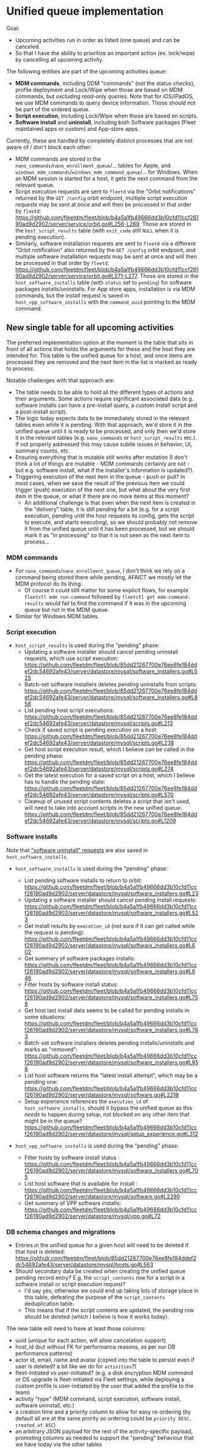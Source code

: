 # Unified queue implementation

Goal:
- Upcoming activities run in order as listed (one queue) and can be canceled.
- So that I have the ability to prioritize an important action (ex. lock/wipe) by cancelling all upcoming activity.

The following entities are part of the upcoming activities queue:
- **MDM commands**, including DDM "commands" (not the status checks), profile deployment and Lock/Wipe when those are based on MDM commands, but _excluding read-only queries_. Note that for iOS/iPadOS, we use MDM commands to query device information. Those should not be part of the ordered queue.
- **Script execution**, including Lock/Wipe when those are based on scripts.
- **Software install** and **uninstall**, including both Software packages (Fleet maintained apps or custom) and App-store apps.

Currently, these are handled by completely distinct processes that are not aware of / don't block each other:
- MDM commands are stored in the `nano_commands`/`nano_enrollment_queue`/... tables for Apple, and `windows_mdm_commands`/`windows_mdm_command_queue`/... for Windows. When an MDM session is started for a host, it gets the next command from the relevant queue.
- Script execution requests are sent to `fleetd` via the "Orbit notifications" returned by the `GET /config` orbit endpoint, multiple script execution requests may be sent at once and will then be processed in that order by `fleetd`: https://github.com/fleetdm/fleet/blob/b4a5a1fb49666dd3b10cfd11ccf26190ad9d2902/server/service/orbit.go#L256-L269. Those are stored in the `host_script_results` table (with `exit_code` still `NULL` when it is pending execution).
- Similarly, software installation requests are sent to `fleetd` via a different "Orbit notification" also returned by the `GET /config` orbit endpoint, and multiple software installation requests may be sent at once and will then be processed in that order by `fleetd`: https://github.com/fleetdm/fleet/blob/b4a5a1fb49666dd3b10cfd11ccf26190ad9d2902/server/service/orbit.go#L271-L277. Those are stored in the `host_software_installs` table (with `status` set to `pending`) for software packages installs/uninstalls. For App store apps, installation is via MDM commands, but the install request is saved in `host_vpp_software_installs` with the `command_uuid` pointing to the MDM command.

## New single table for all upcoming activities

The preferred implementation option at the moment is the table that sits in front of all actions that holds the arguments for these and the host they are intended for. This table is the unified queue for a host, and once items are processed they are removed and the next item in the list is marked as ready to process.

Notable challenges with that approach are:
- The table needs to be able to hold all the different types of actions and their arguments. Some actions require significant associated data (e.g. software installs can have a pre-install query, a custom install script and a post-install script).
- The logic today expects data to be immediately stored in the relevant tables even while it is pending. With that approach, we'd store it in the unified queue until it is ready to be processed, and only then we'd store it in the relevant tables (e.g. `nano_commands` or `host_script_results` etc.). If not properly addressed this may cause subtle issues in behavior, UI, summary counts, etc.
- Ensuring everything that is mutable still works after mutation (I don't think a lot of things are mutable - MDM commands certainly are not - but e.g. software install, what if the installer's information is updated?).
- Triggering execution of the next item in the queue - push or pull? In most cases, when we save the result of the previous item we could trigger (push) execution of the next one, but what about the very first item in the queue, or what if there are no more items at this moment?
	* An additional challenge is that even when the next item is created in the "delivery" table, it is still pending for a bit (e.g. for a script execution, pending until the host requests its config, gets the script to execute, and starts executing), so we should probably not remove it from the unified queue until it has been processed, but we should mark it as "in processing" so that it is not seen as the next item to process...

### MDM commands

- For `nano_commands`/`nano_enrollment_queue`, I don't think we rely on a command being stored there while pending, AFAICT we mostly let the MDM protocol do its thing.
	* Of course it could still matter for some explicit flows, for example `fleetctl mdm run-command` followed by `fleetctl get mdm-command-results` would fail to find the command if it was in the upcoming queue but not in the MDM queue.
- Similar for Windows MDM tables.

### Script execution

- `host_script_results` is used during the "pending" phase:
	* Updating a software installer should cancel pending uninstall requests, which use script execution: https://github.com/fleetdm/fleet/blob/85dd21267700e76ee8fe184ddef2dc54692afe43/server/datastore/mysql/software_installers.go#L525
	* Batch-set software installers deletes pending uninstalls from scripts: https://github.com/fleetdm/fleet/blob/85dd21267700e76ee8fe184ddef2dc54692afe43/server/datastore/mysql/software_installers.go#L858
	* List pending host script executions: https://github.com/fleetdm/fleet/blob/85dd21267700e76ee8fe184ddef2dc54692afe43/server/datastore/mysql/scripts.go#L213
	* Check if saved script is pending execution on a host: https://github.com/fleetdm/fleet/blob/85dd21267700e76ee8fe184ddef2dc54692afe43/server/datastore/mysql/scripts.go#L238
	* Get host script execution result, which I believe can be called in the pending phase: https://github.com/fleetdm/fleet/blob/85dd21267700e76ee8fe184ddef2dc54692afe43/server/datastore/mysql/scripts.go#L274
	* Get the latest execution for a saved script on a host, which I believe has to handle the pending state: https://github.com/fleetdm/fleet/blob/85dd21267700e76ee8fe184ddef2dc54692afe43/server/datastore/mysql/scripts.go#L570
	* Cleanup of unused script contents deletes a script that isn't used, will need to take into account scripts in the new unified queue: https://github.com/fleetdm/fleet/blob/85dd21267700e76ee8fe184ddef2dc54692afe43/server/datastore/mysql/scripts.go#L1209

### Software installs

Note that ["software uninstall" requests](https://github.com/fleetdm/fleet/blob/b4a5a1fb49666dd3b10cfd11ccf26190ad9d2902/server/datastore/mysql/software_installers.go#L550) are also saved in `host_software_installs`.

- `host_software_installs` is used during the "pending" phase:
	* List pending software installs to return to orbit: https://github.com/fleetdm/fleet/blob/b4a5a1fb49666dd3b10cfd11ccf26190ad9d2902/server/datastore/mysql/software_installers.go#L23
	* Updating a software installer should cancel pending install requests: https://github.com/fleetdm/fleet/blob/b4a5a1fb49666dd3b10cfd11ccf26190ad9d2902/server/datastore/mysql/software_installers.go#L523
	* Get install results by `execution_id` (not sure if it can get called while the request is pending): https://github.com/fleetdm/fleet/blob/b4a5a1fb49666dd3b10cfd11ccf26190ad9d2902/server/datastore/mysql/software_installers.go#L602
	* Get summary of software packages installs: https://github.com/fleetdm/fleet/blob/b4a5a1fb49666dd3b10cfd11ccf26190ad9d2902/server/datastore/mysql/software_installers.go#L646
	* Filter hosts by software install status: https://github.com/fleetdm/fleet/blob/b4a5a1fb49666dd3b10cfd11ccf26190ad9d2902/server/datastore/mysql/software_installers.go#L758
	* Get host last install data seems to be called for pending installs in some situations: https://github.com/fleetdm/fleet/blob/b4a5a1fb49666dd3b10cfd11ccf26190ad9d2902/server/datastore/mysql/software_installers.go#L783
	* Batch-set software installers deletes pending installs/uninstalls and marks as "removed": https://github.com/fleetdm/fleet/blob/b4a5a1fb49666dd3b10cfd11ccf26190ad9d2902/server/datastore/mysql/software_installers.go#L858
	* List host software returns the "latest install attempt", which may be a pending one: https://github.com/fleetdm/fleet/blob/b4a5a1fb49666dd3b10cfd11ccf26190ad9d2902/server/datastore/mysql/software.go#L2218
	* Setup experience references the `execution_id` of `host_software_installs`, should it bypass the unified queue as this _needs_ to happen during setup, not blocked on any other item that might be in the queue? https://github.com/fleetdm/fleet/blob/b4a5a1fb49666dd3b10cfd11ccf26190ad9d2902/server/datastore/mysql/setup_experience.go#L312

- `host_vpp_software_installs` is used during the "pending" phase:
	* Filter hosts by software install status : https://github.com/fleetdm/fleet/blob/b4a5a1fb49666dd3b10cfd11ccf26190ad9d2902/server/datastore/mysql/software_installers.go#L705
	* List host software that is available for install : https://github.com/fleetdm/fleet/blob/b4a5a1fb49666dd3b10cfd11ccf26190ad9d2902/server/datastore/mysql/software.go#L2290
	* Get summary of VPP software installs: https://github.com/fleetdm/fleet/blob/b4a5a1fb49666dd3b10cfd11ccf26190ad9d2902/server/datastore/mysql/vpp.go#L72

### DB schema changes and migrations

- Entries in the unified queue for a given host will need to be deleted if that host is deleted: https://github.com/fleetdm/fleet/blob/85dd21267700e76ee8fe184ddef2dc54692afe43/server/datastore/mysql/hosts.go#L563
- Should secondary data be created when creating the unified queue pending record entry? E.g. the `script_contents` row for a script in a software install or script execution request?
	* I'd say yes, otherwise we could end up taking lots of storage place in this table, defeating the purpose of the `script_contents` deduplication table.
	* This means that if the script contents are updated, the pending row should be deleted (which I believe is how it works today).

The new table will need to have at least those columns:
- uuid (unique for each action, will allow cancelation support)
- host_id (but without FK for performance reasons, as per our DB performance patterns)
- actor id, email, name and avatar (copied into the table to persist even if user is deleted? a bit like we do for `activities`?)
- fleet-initiated vs user-initiated? (e.g. a disk encryption MDM command or OS upgrade is fleet-initiated via Fleet settings, while deploying a custom profile is user-initiated by the user that added the profile to the team)
- activity "type" (MDM command, script execution, software install, software uninstall, etc.)
- a creation time and a priority column to allow for easy re-ordering (by default all are at the same prority so ordering could be `priority DESC, created_at ASC`)
- an arbitrary JSON payload for the rest of the activity-specific payload, promoting columns as needed to support the "pending" behaviour that we have today via the other tables

